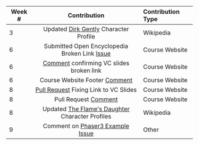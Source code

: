 | Week # | Contribution | Contribution Type |
| ------ | :----------: | :---------------- |
| 3 | Updated [Dirk Gently](https://en.wikipedia.org/w/index.php?title=Dirk_Gently%27s_Holistic_Detective_Agency_(TV_series)&oldid=825901008) Character Profile | Wikipedia
| 6 | Submitted Open Encyclopedia Broken Link [Issue](https://github.com/joannakl/cs480_s18/issues/8) | Course Website |
| 6 | [Comment](https://github.com/joannakl/cs480_s18/issues/6) confirming VC slides broken link | Course Website |
| 6 | Course Website Footer [Comment](https://github.com/joannakl/cs480_s18/issues/5) | Course Website |
| 8 | [Pull Request](https://github.com/joannakl/cs480_s18/pull/67) Fixing Link to VC Slides | Course Website
| 8 | Pull Request [Comment](https://github.com/joannakl/cs480_s18/pull/54) | Course Website
| 8 | Updated [The Flame's Daughter](https://en.wikipedia.org/w/index.php?title=The_Flame%27s_Daughter&oldid=832446560) Character Profiles | Wikipedia
| 9 | Comment on [Phaser3 Example Issue](https://github.com/photonstorm/phaser3-examples/issues/66) | Other 
